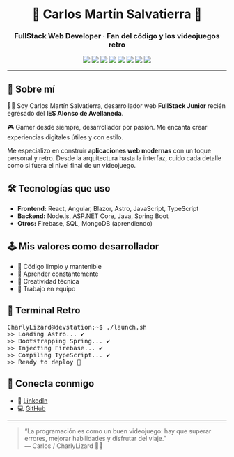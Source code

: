 
<!-- Retro Style GitHub README by CharlyLizard -->

<div align="center">
  <h1>👾 Carlos Martín Salvatierra 👾</h1>
  <h3>FullStack Web Developer · Fan del código y los videojuegos retro</h3>

  <p>
    <img src="https://img.shields.io/badge/React-20232A?style=for-the-badge&logo=react&logoColor=61DAFB"/>
    <img src="https://img.shields.io/badge/Angular-DD0031?style=for-the-badge&logo=angular&logoColor=white"/>
    <img src="https://img.shields.io/badge/Astro-FF5D01?style=for-the-badge&logo=astro&logoColor=white"/>
    <img src="https://img.shields.io/badge/Blazor-512BD4?style=for-the-badge&logo=blazor&logoColor=white"/>
    <img src="https://img.shields.io/badge/Node.js-339933?style=for-the-badge&logo=nodedotjs&logoColor=white"/>
    <img src="https://img.shields.io/badge/Firebase-FFCA28?style=for-the-badge&logo=firebase&logoColor=black"/>
    <img src="https://img.shields.io/badge/Spring Boot-6DB33F?style=for-the-badge&logo=springboot&logoColor=white"/>
    <img src="https://img.shields.io/badge/ASP.NET Core-512BD4?style=for-the-badge&logo=dotnet&logoColor=white"/>
  </p>
</div>

<hr>

<h2>💾 Sobre mí</h2>

<p>🧑‍💻 Soy Carlos Martín Salvatierra, desarrollador web <strong>FullStack Junior</strong> recién egresado del <strong>IES Alonso de Avellaneda</strong>.</p>
<p>🎮 Gamer desde siempre, desarrollador por pasión. Me encanta crear experiencias digitales útiles y con estilo.</p>
<p>Me especializo en construir <strong>aplicaciones web modernas</strong> con un toque personal y retro. Desde la arquitectura hasta la interfaz, cuido cada detalle como si fuera el nivel final de un videojuego.</p>

<h2>🛠️ Tecnologías que uso</h2>

<ul>
  <li><strong>Frontend:</strong> React, Angular, Blazor, Astro, JavaScript, TypeScript</li>
  <li><strong>Backend:</strong> Node.js, ASP.NET Core, Java, Spring Boot</li>
  <li><strong>Otros:</strong> Firebase, SQL, MongoDB (aprendiendo)</li>
</ul>

<h2>🕹️ Mis valores como desarrollador</h2>

<ul>
  <li>🎯 Código limpio y mantenible</li>
  <li>🔄 Aprender constantemente</li>
  <li>👾 Creatividad técnica</li>
  <li>🤝 Trabajo en equipo</li>
</ul>

<h2>🧙 Terminal Retro</h2>

<pre>
CharlyLizard@devstation:~$ ./launch.sh
>> Loading Astro... ✔
>> Bootstrapping Spring... ✔
>> Injecting Firebase... ✔
>> Compiling TypeScript... ✔
>> Ready to deploy 🚀
</pre>

<h2>📡 Conecta conmigo</h2>

<ul>
  <li>💼 <a href="https://www.linkedin.com/in/carlos-mart%C3%ADn-salvatierra-275b45166/">LinkedIn</a></li>
  <li>💻 <a href="https://github.com/CharlyLizard">GitHub</a></li>
</ul>

<hr>

<blockquote>
  “La programación es como un buen videojuego: hay que superar errores, mejorar habilidades y disfrutar del viaje.”<br>
  — Carlos / CharlyLizard 👨‍💻
</blockquote>
